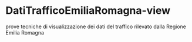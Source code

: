 # DatiTrafficoEmiliaRomagna-view

prove tecniche di visualizzazione dei dati del traffico rilevato dalla Regione Emilia Romagna

